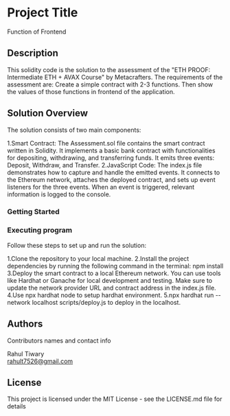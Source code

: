 # Project Title

Function of Frontend 

## Description

This solidity code is the solution to the assessment of the "ETH PROOF: Intermediate ETH + AVAX Course" by Metacrafters.
The requirements of the assessment are:
Create a simple contract with 2-3 functions. Then show the values of those functions in frontend of the application.

## Solution Overview
The solution consists of two main components:

1.Smart Contract: The Assessment.sol file contains the smart contract written in Solidity. It implements a basic bank contract with functionalities for depositing, withdrawing, and transferring funds. It emits three events: Deposit, Withdraw, and Transfer.
2.JavaScript Code: The index.js file demonstrates how to capture and handle the emitted events. It connects to the Ethereum network, attaches the deployed contract, and sets up event listeners for the three events. When an event is triggered, relevant information is logged to the console.

### Getting Started
### Executing program

Follow these steps to set up and run the solution:

1.Clone the repository to your local machine.
2.Install the project dependencies by running the following command in the terminal: npm install
3.Deploy the smart contract to a local Ethereum network. You can use tools like Hardhat or Ganache for local development and testing. Make sure to update the network provider URL and contract address in the index.js file.
4.Use npx hardhat node to setup hardhat environment.
5.npx hardhat run --network localhost scripts/deploy.js to deploy in the localhost.

## Authors

Contributors names and contact info

 Rahul Tiwary  
 rahult7526@gmail.com


## License

This project is licensed under the MIT License - see the LICENSE.md file for details
